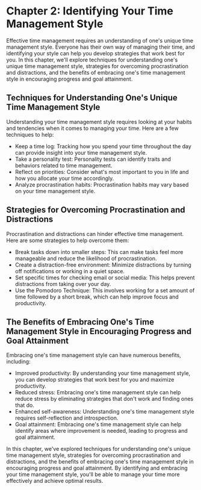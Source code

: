Chapter 2: Identifying Your Time Management Style
=================================================

Effective time management requires an understanding of one's unique time management style. Everyone has their own way of managing their time, and identifying your style can help you develop strategies that work best for you. In this chapter, we'll explore techniques for understanding one's unique time management style, strategies for overcoming procrastination and distractions, and the benefits of embracing one's time management style in encouraging progress and goal attainment.

Techniques for Understanding One's Unique Time Management Style
---------------------------------------------------------------

Understanding your time management style requires looking at your habits and tendencies when it comes to managing your time. Here are a few techniques to help:

* Keep a time log: Tracking how you spend your time throughout the day can provide insight into your time management style.
* Take a personality test: Personality tests can identify traits and behaviors related to time management.
* Reflect on priorities: Consider what's most important to you in life and how you allocate your time accordingly.
* Analyze procrastination habits: Procrastination habits may vary based on your time management style.

Strategies for Overcoming Procrastination and Distractions
----------------------------------------------------------

Procrastination and distractions can hinder effective time management. Here are some strategies to help overcome them:

* Break tasks down into smaller steps: This can make tasks feel more manageable and reduce the likelihood of procrastination.
* Create a distraction-free environment: Minimize distractions by turning off notifications or working in a quiet space.
* Set specific times for checking email or social media: This helps prevent distractions from taking over your day.
* Use the Pomodoro Technique: This involves working for a set amount of time followed by a short break, which can help improve focus and productivity.

The Benefits of Embracing One's Time Management Style in Encouraging Progress and Goal Attainment
-------------------------------------------------------------------------------------------------

Embracing one's time management style can have numerous benefits, including:

* Improved productivity: By understanding your time management style, you can develop strategies that work best for you and maximize productivity.
* Reduced stress: Embracing one's time management style can help reduce stress by eliminating strategies that don't work and finding ones that do.
* Enhanced self-awareness: Understanding one's time management style requires self-reflection and introspection.
* Goal attainment: Embracing one's time management style can help identify areas where improvement is needed, leading to progress and goal attainment.

In this chapter, we've explored techniques for understanding one's unique time management style, strategies for overcoming procrastination and distractions, and the benefits of embracing one's time management style in encouraging progress and goal attainment. By identifying and embracing your time management style, you'll be able to manage your time more effectively and achieve optimal results.
